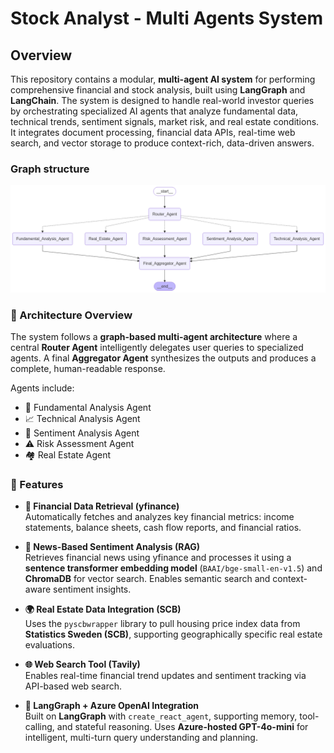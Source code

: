 # Stock Analyst - Multi Agents System

## Overview

This repository contains a modular, **multi-agent AI system** for performing comprehensive financial and stock analysis, built using **LangGraph** and **LangChain**. The system is designed to handle real-world investor queries by orchestrating specialized AI agents that analyze fundamental data, technical trends, sentiment signals, market risk, and real estate conditions. It integrates document processing, financial data APIs, real-time web search, and vector storage to produce context-rich, data-driven answers.


### Graph structure

<img src="MAS_graph.png" width="800">


### 🔁 Architecture Overview

The system follows a **graph-based multi-agent architecture** where a central **Router Agent** intelligently delegates user queries to specialized agents. A final **Aggregator Agent** synthesizes the outputs and produces a complete, human-readable response.

Agents include:
- 📘 Fundamental Analysis Agent
- 📈 Technical Analysis Agent
- 💬 Sentiment Analysis Agent
- ⚠️ Risk Assessment Agent
- 🏘️ Real Estate Agent

### 🚀 Features

- **🧾 Financial Data Retrieval (yfinance)**  
  Automatically fetches and analyzes key financial metrics: income statements, balance sheets, cash flow reports, and financial ratios.

- **📰 News-Based Sentiment Analysis (RAG)**  
  Retrieves financial news using yfinance and processes it using a **sentence transformer embedding model** (`BAAI/bge-small-en-v1.5`) and **ChromaDB** for vector search. Enables semantic search and context-aware sentiment insights.

- **🌍 Real Estate Data Integration (SCB)**  
  Uses the `pyscbwrapper` library to pull housing price index data from **Statistics Sweden (SCB)**, supporting geographically specific real estate evaluations.

- **🌐 Web Search Tool (Tavily)**  
  Enables real-time financial trend updates and sentiment tracking via API-based web search.

- **🧠 LangGraph + Azure OpenAI Integration**  
  Built on **LangGraph** with `create_react_agent`, supporting memory, tool-calling, and stateful reasoning. Uses **Azure-hosted GPT-4o-mini** for intelligent, multi-turn query understanding and planning.


